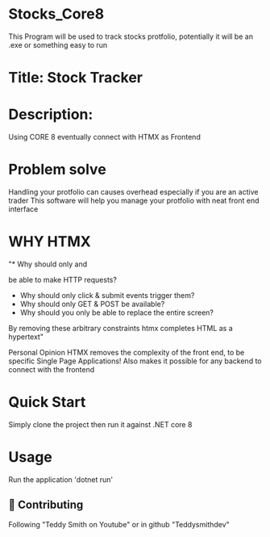 # Stocks_Core8

This Program will be used to track stocks protfolio, potentially it will be an .exe or something easy to run

# Title: Stock Tracker

# Description:

Using CORE 8 eventually connect with HTMX as Frontend

# Problem solve

Handling your protfolio can causes overhead especially if you are an active trader
This software will help you manage your protfolio with neat front end interface

# WHY HTMX

"\* Why should only <a> and <form> be able to make HTTP requests?

- Why should only click & submit events trigger them?
- Why should only GET & POST be available?
- Why should you only be able to replace the entire screen?

By removing these arbitrary constraints htmx completes HTML as a hypertext"

Personal Opinion HTMX removes the complexity of the front end, to be specific Single Page Applications!
Also makes it possible for any backend to connect with the frontend

# Quick Start

Simply clone the project then run it against .NET core 8

# Usage

Run the application 'dotnet run'

## 🤝 Contributing

Following "Teddy Smith on Youtube" or in github "Teddysmithdev"

